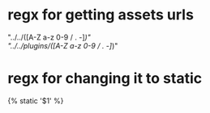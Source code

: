 # regx for getting assets urls
"../../([A-Z a-z 0-9 / . -]*)"  
"../../plugins/([A-Z a-z 0-9 / . -]*)"

# regx for changing it to static
{% static '$1' %}